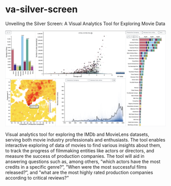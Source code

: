 # va-silver-screen
Unveiling the Silver Screen: A Visual Analytics Tool for Exploring Movie Data

![Tool screenshot](https://raw.githubusercontent.com/alittera/va-silver-screen/main/screen.png "Visual analytics tool")

Visual analytics tool for exploring the IMDb and MovieLens datasets, 
serving both movie industry professionals and enthusiasts. 
The tool enables interactive exploring of data of movies to find various 
insights about them, to track the progress of filmmaking entities 
like actors or directors, and measure the success of production companies.
The tool will aid in answering questions such as, among others, 
”which actors have the most credits in a specific genre?”, 
”When were the most successful films released?”, and 
”what are the most highly rated production
companies according to critical reviews?”
